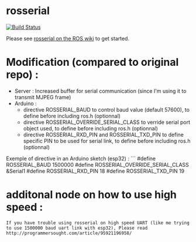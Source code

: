 # rosserial

[![Build Status](https://travis-ci.org/ros-drivers/rosserial.svg?branch=melodic-devel)](https://travis-ci.org/ros-drivers/rosserial)

Please see [rosserial on the ROS wiki](http://wiki.ros.org/rosserial) to get started.

# Modification (compared to original repo) :
- Server : Increased buffer for serial communication (since I'm using it to transmit MJPEG frame)
- Arduino : 
    - directive ROSSERIAL_BAUD to control baud value (default 57600), to define before including ros.h (optionnal)
    - directive ROSSERIAL_OVERRIDE_SERIAL_CLASS to verride serial port object used, to define before including ros.h (optionnal)
    - directive ROSSERIAL_RXD_PIN and ROSSERIAL_TXD_PIN to define specific PIN to be used for serial link, to define before including ros.h (optionnal)

Exemple of directive in an Arduino sketch (esp32) :
    ```
    #define ROSSERIAL_BAUD 1500000
    #define ROSSERIAL_OVERRIDE_SERIAL_CLASS &Serial1
    #define ROSSERIAL_RXD_PIN 18
    #define ROSSERIAL_TXD_PIN 19

# additonal node on how to use high speed :
    If you have trouble using rosserial on high speed UART (like me trying to use 1500000 baud uart link with esp32), Please read http://programmersought.com/article/95921196958/
